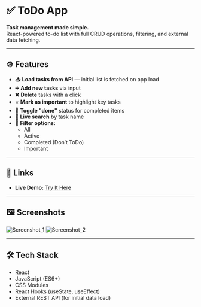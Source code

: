 # ✅ ToDo App

**Task management made simple.**  
React-powered to-do list with full CRUD operations, filtering, and external data fetching.

---

## ⚙️ Features

- 📥 **Load tasks from API** — initial list is fetched on app load
- ➕ **Add new tasks** via input
- ❌ **Delete** tasks with a click
- ⭐ **Mark as important** to highlight key tasks
- 🔄 **Toggle "done"** status for completed items
- 🔎 **Live search** by task name
- 🧮 **Filter options:**
  - All
  - Active
  - Completed (Don’t ToDo)
  - Important

---

## 🔗 Links

- **Live Demo:** [Try It Here](https://marta109.github.io/Todo/)

---

## 🖼️ Screenshots
![Screenshot_1](https://github.com/user-attachments/assets/19072fb2-ede0-4883-9fc7-fb83f0440f3d)
![Screenshot_2](https://github.com/user-attachments/assets/15e734f8-a90f-4fda-86d0-8d194ac6cb14)


---

## 🛠️ Tech Stack

- React
- JavaScript (ES6+)
- CSS Modules
- React Hooks (useState, useEffect)
- External REST API (for initial data load)

